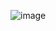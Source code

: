 ![image](https://github.com/ThayalanGR/ir-fluid-data-source/assets/35830033/1b93dad8-8a2d-4463-b2ab-19e84a1e4df6)
